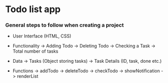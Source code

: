 # Todo list app

### General steps to follow when creating a project

- User Interface (HTML, CSS)

- Functionality
  -> Adding Todo
  -> Deleting Todo
  -> Checking a Task
  -> Total number of tasks

- Data
  -> Tasks (Object storing tasks)
  -> Task Details (ID, task, done etc.)

- Functions
  -> addTodo
  -> deleteTodo
  -> checkTodo
  -> showNotification
  -> renderList